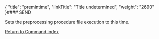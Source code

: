 {
    "title": "premintime",
    "linkTitle": "Title undetermined",
    "weight": "2690"
}#### SEND

Sets the preprocessing procedure file execution to this time.

[Return to Command index](../)
